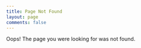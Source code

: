 ```yaml
---
title: Page Not Found
layout: page
comments: false
---
```


Oops! The page you were looking for was not found.
